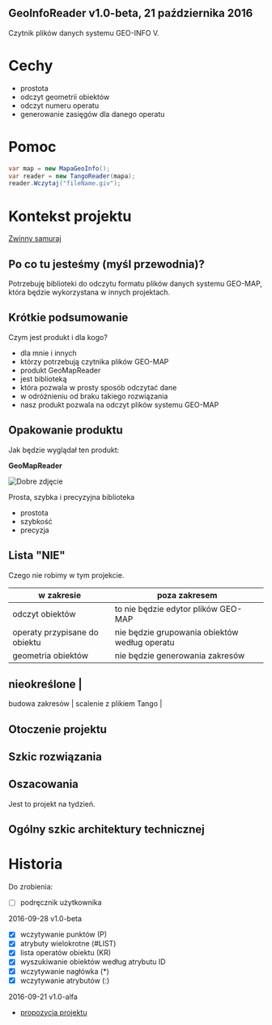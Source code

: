 GeoInfoReader v1.0-beta, 21 października 2016
---
Czytnik plików danych systemu GEO-INFO V.  

# Cechy

* prostota
* odczyt geometrii obiektów
* odczyt numeru operatu
* generowanie zasięgów dla danego operatu

# Pomoc
```c#
var map = new MapaGeoInfo();
var reader = new TangoReader(mapa);
reader.Wczytaj("fileName.giv");
```

# Kontekst projektu

[Zwinny samuraj](https://docs.google.com/document/d/1KzQ8RNV6Y0hWGIU8NrvJ5ZppsC9On_1ciJ9LptcwHBM/edit?usp=sharing)

## Po co tu jesteśmy (myśl przewodnia)?

Potrzebuję biblioteki do odczytu formatu plików danych systemu GEO-MAP, która będzie wykorzystana w innych projektach.

## Krótkie podsumowanie

Czym jest produkt i dla kogo?

* dla mnie i innych
* którzy potrzebują czytnika plików GEO-MAP
* produkt GeoMapReader
* jest biblioteką
* która pozwala w prosty sposób odczytać dane
* w odróżnieniu od braku takiego rozwiązania
* nasz produkt pozwala na odczyt plików systemu GEO-MAP

## Opakowanie produktu

Jak będzie wyglądał ten produkt:

**GeoMapReader**
	
![Dobre zdjęcie](GeoMapReader/Map.ico)

Prosta, szybka i precyzyjna biblioteka
	
* prostota
* szybkość
* precyzja
	
## Lista "NIE"

Czego nie robimy w tym projekcie.

w zakresie | poza zakresem
--------------- | -----------------------------------
odczyt obiektów | to nie będzie edytor plików GEO-MAP
operaty przypisane do obiektu | nie będzie grupowania obiektów według operatu
geometria obiektów | nie będzie generowania zakresów

nieokreślone | 
--------------
budowa zakresów | 
scalenie z plikiem Tango | 

## Otoczenie projektu

## Szkic rozwiązania

## Oszacowania

Jest to projekt na tydzień.

## Ogólny szkic architektury technicznej

# Historia

Do zrobienia:

- [ ] podręcznik użytkownika

2016-09-28 v1.0-beta

* [x] wczytywanie punktów (P)
* [x] atrybuty wielokrotne (#LIST)
* [x] lista operatów obiektu (KR)
* [x] wyszukiwanie obiektów według atrybutu ID
* [x] wczytywanie nagłówka (*)
* [x] wczytywanie atrybutów (:)

2016-09-21 v1.0-alfa

* [propozycja projektu](https://docs.google.com/document/d/1O7EHPSBacFY5yFfxNs8UU7O_whekDUPvDwXJXS3iZh0/edit?usp=sharing)
